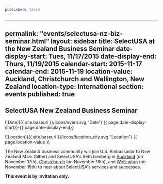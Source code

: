 ```yaml
---
published: false
---
```


---
permalink: "events/selectusa-nz-biz-seminar.html"
layout: sidebar
title: SelectUSA at the New Zealand Business Seminar
date-display-start: Tues, 11/17/2015
date-display-end: Thurs, 11/19/2015
calendar-start: 2015-11-17
calendar-end: 2015-11-19
location-value: Auckland, Christchurch and Wellington, New Zealand 
location-type: International
section: events
published: true
---

## SelectUSA New Zealand Business Seminar



![Date]({{ site.baseurl }}/icons/event.svg "Date") {{ page.date-display-start}}-{{ page.date-display-end}}

![Location]({{ site.baseurl }}/icons/location_city.svg "Location") {{ page.location-value }}

The New Zealand business community will join U.S. Ambassador to New Zealand Mark Gilbert and SelectUSA's Seth Isenberg in [Auckland](http://www.amcham.co.nz/event-2065696) (on November 17th), [Christchurch](http://www.amcham.co.nz/event-2065699) (on November 18th), and [Wellington](http://www.amcham.co.nz/event-2065697) (on November 19th) to hear about SelectUSA's services and successes. 

**This event is by invitation only.**
